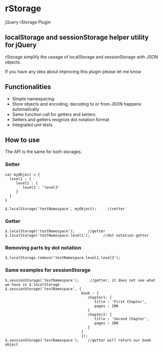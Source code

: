 rStorage
========

jQuery rStorage Plugin

## localStorage and sessionStorage helper utility for jQuery

rStorage simplify the useage of localStorage and sessionStorage with JSON objects.

If you have any idea about improving this plugin please let me know

## Functionalities

* Simple namespacing
* Store objects and encoding, decoding to or from JSON happens automatically
* Same function call for getters and setters
* Setters and getters reognize dot notation format
* Integrated unit tests

## How to use

The API is the same for both storages.

### Setter

    var myObject = {
      level1 : {
         level2 : {
            level3 : 'level3'
         }
      }
    }
    
    $.localStorage('testNamespace', myObject);     //setter

### Getter

    $.localStorage('testNamespace');      //getter
    $.localStorage('testNamespace.level1');      //dot notation getter

### Removing parts by dot notation

    $.localStorage.remove('testNamespace.level1.level2');

### Same examples for sessionStorage

    $.sessionStorage('testNamespace');     //getter, it does not see what we have in $.localStorage
    $.sessionStorage('testNamespace', {
                                       book : {
                                          chapter1: {
                                             title : 'First Chapter',
                                             pages : 200
                                          }
                                          chapter2: {
                                             title : 'Second Chapter',
                                             pages : 300
                                          }
                                       }
                                       });
    $.sessionStorage('testNamespace');    //getter will return our book object